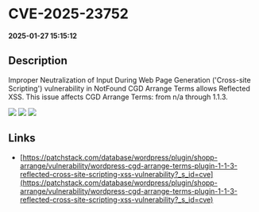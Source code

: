 # CVE-2025-23752

**2025-01-27 15:15:12**

## Description
Improper Neutralization of Input During Web Page Generation ('Cross-site Scripting') vulnerability in NotFound CGD Arrange Terms allows Reflected XSS. This issue affects CGD Arrange Terms: from n/a through 1.1.3.

![](https://img.shields.io/static/v1?label=Score&message=7.1&color=red)
![](https://img.shields.io/static/v1?label=Severity&message=HIGH&color=red)
![](https://img.shields.io/static/v1?label=CWE&message=XSS&color=green)

## Links
- [https://patchstack.com/database/wordpress/plugin/shopp-arrange/vulnerability/wordpress-cgd-arrange-terms-plugin-1-1-3-reflected-cross-site-scripting-xss-vulnerability?_s_id=cve](https://patchstack.com/database/wordpress/plugin/shopp-arrange/vulnerability/wordpress-cgd-arrange-terms-plugin-1-1-3-reflected-cross-site-scripting-xss-vulnerability?_s_id=cve)
